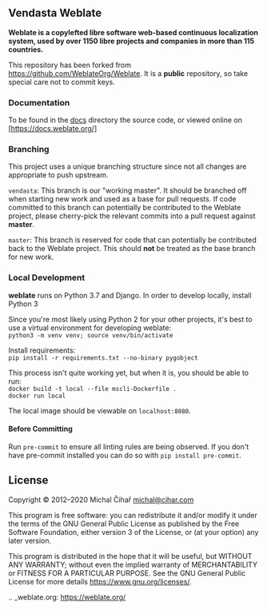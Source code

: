 ## Vendasta Weblate

**Weblate is a copylefted libre software web-based continuous localization system,
used by over 1150 libre projects and companies in more than 115 countries.**

This repository has been forked from https://github.com/WeblateOrg/Weblate. 
It is a **public** repository, so take special care not to commit keys.  

### Documentation

To be found in the [docs](./docs) directory the source code, or
viewed online on [https://docs.weblate.org/]

### Branching

This project uses a unique branching structure since not all changes 
are appropriate to push upstream. 

`vendasta`: This branch is our "working master". It should be branched 
off when starting new work and used as a base for pull requests. If code 
committed to this branch can potentially be contributed to the Weblate 
project, please cherry-pick the relevant commits into a pull request
against **master**. 

`master`: This branch is reserved for code that can potentially be 
contributed back to the Weblate project. This should **not** be treated as
the base branch for new work. 

### Local Development

**weblate** runs on Python 3.7 and Django. In order to develop locally, 
install Python 3

Since you're most likely using Python 2 for your other projects, it's 
best to use a virtual environment for developing weblate:  
 `python3 -m venv venv; source venv/bin/activate` 

Install requirements:  
 `pip install -r requirements.txt --no-binary pygobject`

This process isn't quite working yet, but when it is, you should be able to run:  
`docker build -t local --file mscli-Dockerfile .`  
`docker run local`

The local image should be viewable on `localhost:8080`.

#### Before Committing

Run `pre-commit` to ensure all linting rules are being observed. 
If you don't have pre-commit installed you can do so with `pip install pre-commit`. 

License
-------

Copyright © 2012–2020 Michal Čihař michal@cihar.com

This program is free software: you can redistribute it and/or modify it under
the terms of the GNU General Public License as published by the Free Software
Foundation, either version 3 of the License, or (at your option) any later
version.

This program is distributed in the hope that it will be useful, but WITHOUT ANY
WARRANTY; without even the implied warranty of MERCHANTABILITY or FITNESS FOR A
PARTICULAR PURPOSE. See the GNU General Public License for more details
https://www.gnu.org/licenses/.

.. _weblate.org: https://weblate.org/
